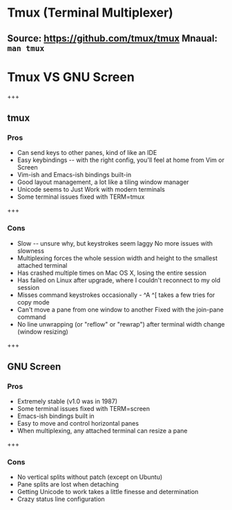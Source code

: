 # Tmux (Terminal Multiplexer)

Source: https://github.com/tmux/tmux
Mnaual: `man tmux`
---

# Tmux VS GNU Screen

+++
## tmux

### Pros
- Can send keys to other panes, kind of like an IDE
- Easy keybindings -- with the right config, you'll feel at home from Vim or Screen
- Vim-ish and Emacs-ish bindings built-in
- Good layout management, a lot like a tiling window manager
- Unicode seems to Just Work with modern terminals
- Some terminal issues fixed with TERM=tmux

+++
### Cons
- Slow -- unsure why, but keystrokes seem laggy No more issues with slowness
- Multiplexing forces the whole session width and height to the smallest attached terminal
- Has crashed multiple times on Mac OS X, losing the entire session
- Has failed on Linux after upgrade, where I couldn't reconnect to my old session
- Misses command keystrokes occasionally - ^A ^[ takes a few tries for copy mode
- Can't move a pane from one window to another Fixed with the join-pane command
- No line unwrapping (or "reflow" or "rewrap") after terminal width change (window resizing)

+++

## GNU Screen

### Pros
- Extremely stable (v1.0 was in 1987)
- Some terminal issues fixed with TERM=screen
- Emacs-ish bindings built in
- Easy to move and control horizontal panes
- When multiplexing, any attached terminal can resize a pane

+++

### Cons
- No vertical splits without patch (except on Ubuntu)
- Pane splits are lost when detaching
- Getting Unicode to work takes a little finesse and determination
- Crazy status line configuration
